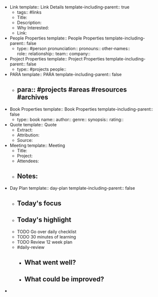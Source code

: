 - Link
  template:: Link Details
  template-including-parent:: true
	- tags:: #links
	- Title:
	- Description:
	- Why Interested:
	- Link:
- People Properties
  template:: People Properties
  template-including-parent:: false
	- type:: #person
	  pronunciation::
	  pronouns::
	  other-names::  
	  role:: 
	  relationship:: 
	  team:: 
	  company::
- Project Properties
  template:: Project Properties
  template-including-parent:: false
	- type:: #projects
	  people::
- PARA
  template:: PARA
  template-including-parent:: false
	- para:: #projects #areas #resources #archives
	  -
- Book Properties
  template:: Book Properties
  template-including-parent:: false
	- type:: book
	  name:: 
	  author:: 
	  genre:: 
	  synopsis:: 
	  rating::
- Quote
  template:: Quote
	- Extract:
	- Attribution:
	- Source:
- Meeting
  template:: Meeting
	- Title:
	- Project:
	- Attendees:
	- Notes:
		-
- Day Plan
  template:: day-plan
  template-including-parent:: false
	- Today's focus
		-
	- Today's highlight
		-
	- TODO Go over daily checklist
	- TODO 30 minutes of learning
	- TODO Review 12 week plan
	- #daily-review
		- What went well?
			-
		- What could be improved?
			-
-